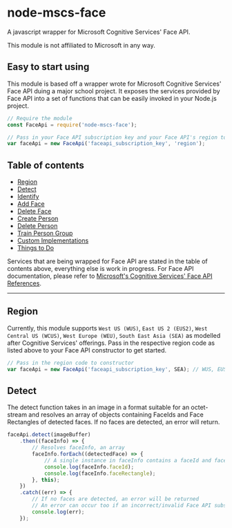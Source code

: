 # node-mscs-face
A javascript wrapper for Microsoft Cognitive Services' Face API.

This module is not affiliated to Microsoft in any way.

## Easy to start using
This module is based off a wrapper wrote for Microsoft Cognitive Services' Face API duing a major school project.
It exposes the services provided by Face API into a set of functions that can be easily invoked in your Node.js project.

```js
// Require the module
const FaceApi = require('node-mscs-face');

// Pass in your Face API subscription key and your Face API's region to get started
var faceApi = new FaceApi('faceapi_subscription_key', 'region');
```

## Table of contents
- [Region](#region)
- [Detect](#detect)
- [Identify](#identify)
- [Add Face](#add-face)
- [Delete Face](#delete-face)
- [Create Person](#create-person)
- [Delete Person](#delete-person)
- [Train Person Group](#train-person-group)
- [Custom Implementations](#custom-implementations)
- [Things to Do](#things-to-do)

Services that are being wrapped for Face API are stated in the table of contents above, everything else is work in progress.
For Face API documentation, please refer to [Microsoft's Cognitive Services' Face API References](https://westus.dev.cognitive.microsoft.com/docs/services/563879b61984550e40cbbe8d/operations/563879b61984550f30395236).

---

## Region
Currently, this module supports `West US (WUS)`, `East US 2 (EUS2)`, `West Central US (WCUS)`, `West Europe (WEU)`, `South East Asia (SEA)` as modelled after Cognitive Services' offerings. Pass in the respective region code as listed above to your Face API constructor to get started.

```js
// Pass in the region code to constructor
var faceApi = new FaceApi('faceapi_subscription_key', SEA); // WUS, EUS2, WCUS, WEU & SEA are available
```

## Detect
The detect function takes in an image in a format suitable for an octet-stream and resolves an array of objects containing FaceIds and Face Rectangles of detected faces. If no faces are detected, an error will return.

```js
faceApi.detect(imageBuffer)
    .then((faceInfo) => {
        // Resolves faceInfo, an array
        faceInfo.forEach((detectedFace) => {
            // A single instance in faceInfo contains a faceId and faceRectangle
            console.log(faceInfo.faceId);
            console.log(faceInfo.faceRectangle);
        }, this);
    })
    .catch((err) => {
        // If no faces are detected, an error will be returned
        // An error can occur too if an incorrect/invalid Face API subscription key or any other incorrect parameters is provided. For more information on the kind of errors that Microsoft's Face API returns, please refer to https://westus.dev.cognitive.microsoft.com/docs/services/563879b61984550e40cbbe8d/operations/563879b61984550f30395236
        console.log(err);
    });
```



